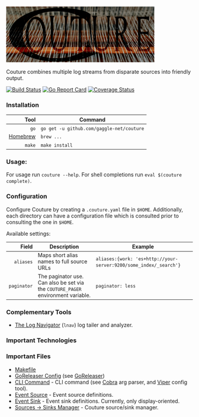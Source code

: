 ![Couture](docs/couture.png)

Couture combines multiple log streams from disparate sources into friendly output.

[comment]: <> (TODO example output - uses asciinema)

[comment]: <> (TODO working badges)
[![Build Status](https://travis-ci.org/gaggle-net/couture.svg?branch=master)]()
[![Go Report Card](https://goreportcard.com/badge/github.com/gaggle-net/couture)]()
[![Coverage Status](https://coveralls.io/repos/github/gaggle-net/couture/badge.svg?branch=master)]()

### Installation

|Tool|Command|
| ---: | --- |
| `go`                          | `go get -u github.com/gaggle-net/couture` |
| [Homebrew](https://brew.sh/)  | `brew ...` |
| `make`                        | `make install` |

### Usage:

For usage run `couture --help`.  For shell completions run `eval $(couture complete)`.

### Configuration

Configure Couture by creating a `.couture.yaml` file in `$HOME`. Additionally, each directory can have a configuration
file which is consulted prior to consulting the one in `$HOME`.

Available settings:

| Field | Description | Example |
| -----: | ----------- | ------- |
| `aliases` | Maps short alias names to full source URLs | `aliases:{work: 'es+http://your-server:9200/some_index/_search'}` |
| `paginator` | The paginator use. Can also be set via the `COUTURE_PAGER` environment variable. | `paginator: less` |

### Complementary Tools

* [The Log Navigator](http://lnav.org/) (`lnav`) log tailer and analyzer.

### Important Technologies

[comment]: <> (TODO call out any other libraries of note)

### Important Files

* [Makefile](Makefile)
* [GoReleaser Config](.goreleaser.yml) (see [GoReleaser](https://goreleaser.com/))
* [CLI Command](cmd/couture.go) - CLI command
  (see [Cobra](https://github.com/spf13/cobra) arg parser, and [Viper](https://github.com/spf13/viper) config tool).
* [Event Source](internal/pkg/source/source.go) - Event source definitions.
* [Event Sink](internal/pkg/sink/sink.go) - Event sink definitions. Currently, only display-oriented.
* [Sources -> Sinks Manager](internal/pkg/manager/manager.go) - Couture source/sink manager.
